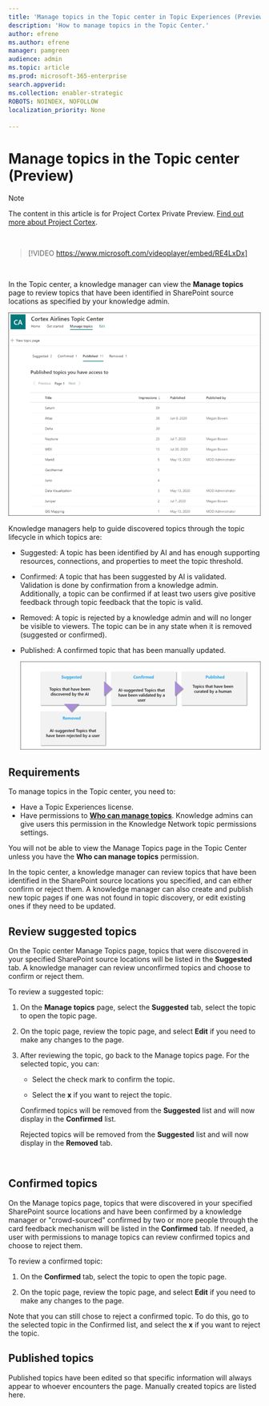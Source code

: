 ```yaml
---
title: 'Manage topics in the Topic center in Topic Experiences (Preview) '
description: 'How to manage topics in the Topic Center.'
author: efrene
ms.author: efrene
manager: pamgreen
audience: admin
ms.topic: article
ms.prod: microsoft-365-enterprise
search.appverid: 
ms.collection: enabler-strategic 
ROBOTS: NOINDEX, NOFOLLOW
localization_priority: None

---
```

# Manage topics in the Topic center (Preview)

> [!Note] 
> The content in this article is for Project Cortex Private Preview. [Find out more about Project Cortex](https://aka.ms/projectcortex).

</br>

> [!VIDEO https://www.microsoft.com/videoplayer/embed/RE4LxDx]  

</br>


In the Topic center, a knowledge manager can view the **Manage topics** page to review topics that have been identified in SharePoint source locations as specified by your knowledge admin.  

   ![Topic Center](../media/knowledge-management/topic-center.png) </br> 



Knowledge managers help to guide discovered topics through the topic lifecycle in which topics are:

- Suggested: A topic has been identified by AI and has enough supporting resources, connections, and properties to meet the topic threshold.
- Confirmed: A topic that has been suggested by AI is validated. Validation is done by confirmation from a knowledge admin. Additionally, a topic can be confirmed if at least two users give positive feedback through topic feedback that the topic is valid.
- Removed: A topic is rejected by a knowledge admin and will no longer be visible to viewers. The topic can be in any state when it is removed (suggested or confirmed). 
- Published: A confirmed topic that has been manually updated.

   ![Topic Lifecycle chart](../media/knowledge-management/topic-lifecycle.png) </br> 

## Requirements

To manage topics in the Topic center, you need to:
- Have a Topic Experiences license.
- Have permissions to [**Who can manage topics**](https://docs.microsoft.com/microsoft-365/knowledge/topic-experiences-user-permissions). Knowledge admins can give users this permission in the Knowledge Network topic permissions settings. 

You will not be able to view the Manage Topics page in the Topic Center unless you have the **Who can manage topics** permission.

In the topic center, a knowledge manager can review topics that have been identified in the SharePoint source locations you specified, and can either confirm or reject them. A knowledge manager can also create and publish new topic pages if one was not found in topic discovery, or edit existing ones if they need to be updated.


## Review suggested topics

On the Topic center Manage Topics page, topics that were discovered in your specified SharePoint source locations will be listed in the **Suggested** tab. A knowledge manager can review unconfirmed topics and choose to confirm or reject them.

To review a suggested topic:

1. On the **Manage topics** page, select the **Suggested** tab, select the topic to open the topic page.</br>

2. On the topic page, review the topic page, and select **Edit** if you need to make any changes to the page.

3. After reviewing the topic, go back to the Manage topics page. For the selected topic, you can:

   - Select the check mark to confirm the topic.
    
   - Select the **x** if you want to reject the topic.

    Confirmed topics will be removed from the **Suggested** list and will now display in the **Confirmed** list.

    Rejected topics will be removed from the **Suggested** list and will now display in the **Removed** tab.

   </br> 

## Confirmed topics

On the Manage topics page, topics that were discovered in your specified SharePoint source locations and have been confirmed by a knowledge manager or "crowd-sourced" confirmed by two or more people through the card feedback mechanism will be listed in the **Confirmed** tab. If needed, a user with permissions to manage topics can review confirmed topics and choose to reject them.

To review a confirmed topic:

1. On the **Confirmed** tab, select the topic to open the topic page.</br>

2. On the topic page, review the topic page, and select **Edit** if you need to make any changes to the page.

Note that you can still chose to reject a confirmed topic.  To do this, go to the selected topic in the Confirmed list, and select the **x** if you want to reject the topic.

## Published topics
Published topics have been edited so that specific information will always appear to whoever encounters the page. Manually created topics are listed here.




